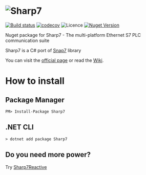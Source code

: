 # ![Sharp7](https://raw.githubusercontent.com/fbarresi/sharp7/master/doc/images/logo.jpg)

[![Build status](https://ci.appveyor.com/api/projects/status/2i77qfjjq8aep50b?svg=true)](https://ci.appveyor.com/project/fbarresi/sharp7)
[![codecov](https://codecov.io/gh/fbarresi/Sharp7/branch/master/graph/badge.svg)](https://codecov.io/gh/fbarresi/Sharp7)
![Licence](https://img.shields.io/github/license/fbarresi/sharp7.svg)
[![Nuget Version](https://img.shields.io/nuget/v/Sharp7.svg)](https://www.nuget.org/packages/Sharp7/)

Nuget package for Sharp7 - The multi-platform Ethernet S7 PLC communication suite

Sharp7 is a C# port of [Snap7](http://snap7.sourceforge.net) library

You can visit the [official page](http://snap7.sourceforge.net)
or read the [Wiki](https://github.com/fbarresi/Sharp7/wiki).

# How to install

## Package Manager
```
PM> Install-Package Sharp7
```
 
## .NET CLI
```
> dotnet add package Sharp7
```

## Do you need more power?

Try [Sharp7Reactive](https://github.com/evopro-ag/Sharp7Reactive)
